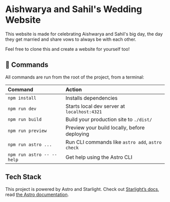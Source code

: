 # Aishwarya and Sahil's Wedding Website

This website is made for celebrating Aishwarya and Sahil's big day, the day they get married and share vows to always be with each other.

Feel free to clone this and create a website for yourself too!

## 🧞 Commands

All commands are run from the root of the project, from a terminal:

| Command                   | Action                                           |
| :------------------------ | :----------------------------------------------- |
| `npm install`             | Installs dependencies                            |
| `npm run dev`             | Starts local dev server at `localhost:4321`      |
| `npm run build`           | Build your production site to `./dist/`          |
| `npm run preview`         | Preview your build locally, before deploying     |
| `npm run astro ...`       | Run CLI commands like `astro add`, `astro check` |
| `npm run astro -- --help` | Get help using the Astro CLI                     |

## Tech Stack

This project is powered by Astro and Starlight. Check out [Starlight’s docs](https://starlight.astro.build/), read [the Astro documentation](https://docs.astro.build).
